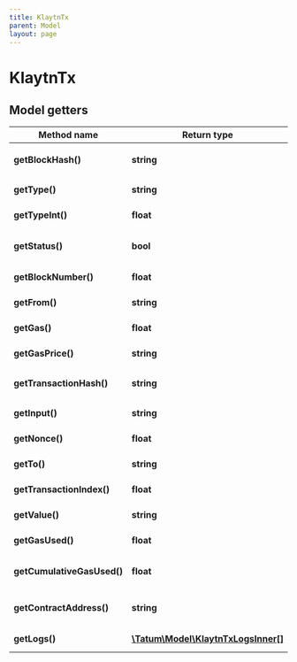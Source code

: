 ```yaml
---
title: KlaytnTx
parent: Model
layout: page
---
```


# KlaytnTx

## Model getters

Method name | Return type | Description | Notes
------------ | ------------- | ------------- | -------------
**getBlockHash()** | **string** | Hash of the block where this transaction was in. <br>Example: `0xcf2c40f475e78c7c19778e1ae999a0e371c9319b38182ea15dc94536f13f9137` | [optional]
**getType()** | **string** | Type of Klaytn Transaction <br>Example: `TxTypeLegacyTransaction` | [optional]
**getTypeInt()** | **float** | Type of Klaytn Transaction <br>Example: `0` | [optional]
**getStatus()** | **bool** | TRUE if the transaction was successful, FALSE, if the EVM reverted the transaction. <br>Example: `true` | [optional]
**getBlockNumber()** | **float** | Block number where this transaction was in. <br>Example: `6470854` | [optional]
**getFrom()** | **string** | Address of the sender. <br>Example: `0x81b7E08F65Bdf5648606c89998A9CC8164397647` | [optional]
**getGas()** | **float** | Gas provided by the sender. <br>Example: `21000` | [optional]
**getGasPrice()** | **string** | Gas price provided by the sender in peb. <br>Example: `1000000000` | [optional]
**getTransactionHash()** | **string** | Hash of the transaction. <br>Example: `0xe6e7340394958674cdf8606936d292f565e4ecc476aaa8b258ec8a141f7c75d7` | [optional]
**getInput()** | **string** | The data sent along with the transaction. <br>Example: `0x` | [optional]
**getNonce()** | **float** | The number of transactions made by the sender prior to this one. <br>Example: `26836405` | [optional]
**getTo()** | **string** | Address of the receiver. 'null' when its a contract creation transaction. <br>Example: `0xbC546fa1716Ed886967cf73f40e8F2F5e623a92d` | [optional]
**getTransactionIndex()** | **float** | Integer of the transactions index position in the block. <br>Example: `3` | [optional]
**getValue()** | **string** | Value transferred in peb. <br>Example: `1000000000000000000` | [optional]
**getGasUsed()** | **float** | The amount of gas used by this specific transaction alone. <br>Example: `21000` | [optional]
**getCumulativeGasUsed()** | **float** | The total amount of gas used when this transaction was executed in the block. <br>Example: `314159` | [optional]
**getContractAddress()** | **string** | The contract address created, if the transaction was a contract creation, otherwise null. <br>Example: `0x81b7E08F65Bdf5648606c89998A9CC8164397647` | [optional]
**getLogs()** | [**\Tatum\Model\KlaytnTxLogsInner[]**](../KlaytnTxLogsInner) | Log events, that happened in this transaction. <br>Example: `null` | [optional]

